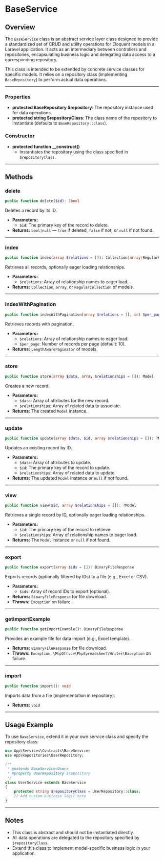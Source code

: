 # BaseService

## Overview

The `BaseService` class is an abstract service layer class designed to provide a standardized set of CRUD and utility operations for Eloquent models in a Laravel application. It acts as an intermediary between controllers and repositories, encapsulating business logic and delegating data access to a corresponding repository.

This class is intended to be extended by concrete service classes for specific models. It relies on a repository class (implementing `BaseRepository`) to perform actual data operations.

---

### Properties
- **protected BaseRepository $repository**: The repository instance used for data operations.
- **protected string $repositoryClass**: The class name of the repository to instantiate (defaults to `BaseRepository::class`).

### Constructor
- **protected function __construct()**
    - Instantiates the repository using the class specified in `$repositoryClass`.

---

## Methods

### delete
```php
public function delete($id): ?bool
```
Deletes a record by its ID.
- **Parameters:**
    - `$id`: The primary key of the record to delete.
- **Returns:** `bool|null` — `true` if deleted, `false` if not, or `null` if not found.

---

### index
```php
public function index(array $relations = []): Collection|array|RegularCollection
```
Retrieves all records, optionally eager loading relationships.
- **Parameters:**
    - `$relations`: Array of relationship names to eager load.
- **Returns:** `Collection`, `array`, or `RegularCollection` of models.

---

### indexWithPagination
```php
public function indexWithPagination(array $relations = [], int $per_page = 10): LengthAwarePaginator
```
Retrieves records with pagination.
- **Parameters:**
    - `$relations`: Array of relationship names to eager load.
    - `$per_page`: Number of records per page (default: 10).
- **Returns:** `LengthAwarePaginator` of models.

---

### store
```php
public function store(array $data, array $relationships = []): Model
```
Creates a new record.
- **Parameters:**
    - `$data`: Array of attributes for the new record.
    - `$relationships`: Array of related data to associate.
- **Returns:** The created `Model` instance.

---

### update
```php
public function update(array $data, $id, array $relationships = []): ?Model
```
Updates an existing record by ID.
- **Parameters:**
    - `$data`: Array of attributes to update.
    - `$id`: The primary key of the record to update.
    - `$relationships`: Array of related data to update.
- **Returns:** The updated `Model` instance or `null` if not found.

---

### view
```php
public function view($id, array $relationships = []): ?Model
```
Retrieves a single record by ID, optionally eager loading relationships.
- **Parameters:**
    - `$id`: The primary key of the record to retrieve.
    - `$relationships`: Array of relationship names to eager load.
- **Returns:** The `Model` instance or `null` if not found.

---

### export
```php
public function export(array $ids = []): BinaryFileResponse
```
Exports records (optionally filtered by IDs) to a file (e.g., Excel or CSV).
- **Parameters:**
    - `$ids`: Array of record IDs to export (optional).
- **Returns:** `BinaryFileResponse` for file download.
- **Throws:** `Exception` on failure.

---

### getImportExample
```php
public function getImportExample(): BinaryFileResponse
```
Provides an example file for data import (e.g., Excel template).
- **Returns:** `BinaryFileResponse` for file download.
- **Throws:** `Exception`, `\PhpOffice\PhpSpreadsheet\Writer\Exception` on failure.

---

### import
```php
public function import(): void
```
Imports data from a file (implementation in repository).
- **Returns:** `void`

---

## Usage Example

To use `BaseService`, extend it in your own service class and specify the repository class:

```php
use App\Services\Contracts\BaseService;
use App\Repositories\UserRepository;

/**
 * @extends BaseService<User>
 * @property UserRepository $repository
 */
class UserService extends BaseService
{
    protected string $repositoryClass = UserRepository::class;
    // Add custom business logic here
}
```

---

## Notes
- This class is abstract and should not be instantiated directly.
- All data operations are delegated to the repository specified by `$repositoryClass`.
- Extend this class to implement model-specific business logic in your application. 
